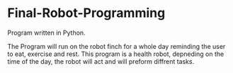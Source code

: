 # Final-Robot-Programming

Program written in Python.

The Program will run on the robot finch for a whole day reminding the user to eat, exercise and rest. This program is a health robot, depneding on the time of the day, the robot will act and will preform diffrent tasks.
